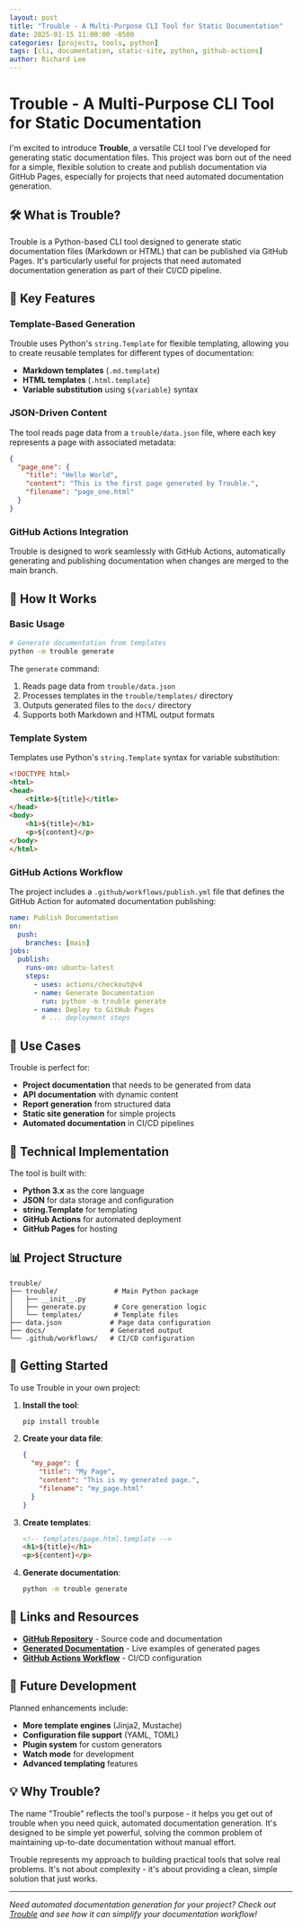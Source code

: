 ```yaml
---
layout: post
title: "Trouble - A Multi-Purpose CLI Tool for Static Documentation"
date: 2025-01-15 11:00:00 -0500
categories: [projects, tools, python]
tags: [cli, documentation, static-site, python, github-actions]
author: Richard Lee
---
```


# Trouble - A Multi-Purpose CLI Tool for Static Documentation

I'm excited to introduce **Trouble**, a versatile CLI tool I've developed for generating static documentation files. This project was born out of the need for a simple, flexible solution to create and publish documentation via GitHub Pages, especially for projects that need automated documentation generation.

## 🛠️ What is Trouble?

Trouble is a Python-based CLI tool designed to generate static documentation files (Markdown or HTML) that can be published via GitHub Pages. It's particularly useful for projects that need automated documentation generation as part of their CI/CD pipeline.

## 🎯 Key Features

### Template-Based Generation
Trouble uses Python's `string.Template` for flexible templating, allowing you to create reusable templates for different types of documentation:

- **Markdown templates** (`.md.template`)
- **HTML templates** (`.html.template`)
- **Variable substitution** using `${variable}` syntax

### JSON-Driven Content
The tool reads page data from a `trouble/data.json` file, where each key represents a page with associated metadata:

```json
{
  "page_one": {
    "title": "Hello World",
    "content": "This is the first page generated by Trouble.",
    "filename": "page_one.html"
  }
}
```

### GitHub Actions Integration
Trouble is designed to work seamlessly with GitHub Actions, automatically generating and publishing documentation when changes are merged to the main branch.

## 🚀 How It Works

### Basic Usage

```bash
# Generate documentation from templates
python -m trouble generate
```

The `generate` command:
1. Reads page data from `trouble/data.json`
2. Processes templates in the `trouble/templates/` directory
3. Outputs generated files to the `docs/` directory
4. Supports both Markdown and HTML output formats

### Template System

Templates use Python's `string.Template` syntax for variable substitution:

```html
<!DOCTYPE html>
<html>
<head>
    <title>${title}</title>
</head>
<body>
    <h1>${title}</h1>
    <p>${content}</p>
</body>
</html>
```

### GitHub Actions Workflow

The project includes a `.github/workflows/publish.yml` file that defines the GitHub Action for automated documentation publishing:

```yaml
name: Publish Documentation
on:
  push:
    branches: [main]
jobs:
  publish:
    runs-on: ubuntu-latest
    steps:
      - uses: actions/checkout@v4
      - name: Generate Documentation
        run: python -m trouble generate
      - name: Deploy to GitHub Pages
        # ... deployment steps
```

## 🎨 Use Cases

Trouble is perfect for:

- **Project documentation** that needs to be generated from data
- **API documentation** with dynamic content
- **Report generation** from structured data
- **Static site generation** for simple projects
- **Automated documentation** in CI/CD pipelines

## 🔧 Technical Implementation

The tool is built with:
- **Python 3.x** as the core language
- **JSON** for data storage and configuration
- **string.Template** for templating
- **GitHub Actions** for automated deployment
- **GitHub Pages** for hosting

## 📊 Project Structure

```
trouble/
├── trouble/              # Main Python package
│   ├── __init__.py
│   ├── generate.py       # Core generation logic
│   └── templates/        # Template files
├── data.json            # Page data configuration
├── docs/                # Generated output
└── .github/workflows/   # CI/CD configuration
```

## 🚀 Getting Started

To use Trouble in your own project:

1. **Install the tool**:
   ```bash
   pip install trouble
   ```

2. **Create your data file**:
   ```json
   {
     "my_page": {
       "title": "My Page",
       "content": "This is my generated page.",
       "filename": "my_page.html"
     }
   }
   ```

3. **Create templates**:
   ```html
   <!-- templates/page.html.template -->
   <h1>${title}</h1>
   <p>${content}</p>
   ```

4. **Generate documentation**:
   ```bash
   python -m trouble generate
   ```

## 🔗 Links and Resources

- **[GitHub Repository](https://github.com/rl337/trouble)** - Source code and documentation
- **[Generated Documentation](https://rl337.github.io/trouble/)** - Live examples of generated pages
- **[GitHub Actions Workflow](https://github.com/rl337/trouble/blob/main/.github/workflows/publish.yml)** - CI/CD configuration

## 🎯 Future Development

Planned enhancements include:
- **More template engines** (Jinja2, Mustache)
- **Configuration file support** (YAML, TOML)
- **Plugin system** for custom generators
- **Watch mode** for development
- **Advanced templating** features

## 💡 Why Trouble?

The name "Trouble" reflects the tool's purpose - it helps you get out of trouble when you need quick, automated documentation generation. It's designed to be simple yet powerful, solving the common problem of maintaining up-to-date documentation without manual effort.

Trouble represents my approach to building practical tools that solve real problems. It's not about complexity - it's about providing a clean, simple solution that just works.

---

*Need automated documentation generation for your project? Check out [Trouble](https://github.com/rl337/trouble) and see how it can simplify your documentation workflow!*
